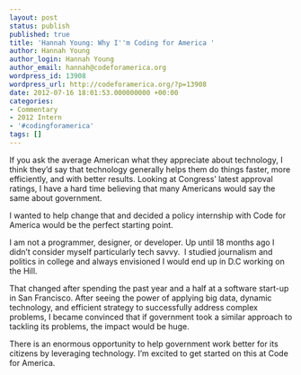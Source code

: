 ```yaml
---
layout: post
status: publish
published: true
title: 'Hannah Young: Why I''m Coding for America '
author: Hannah Young
author_login: Hannah Young
author_email: hannah@codeforamerica.org
wordpress_id: 13908
wordpress_url: http://codeforamerica.org/?p=13908
date: 2012-07-16 18:01:53.000000000 +00:00
categories:
- Commentary
- 2012 Intern
- '#codingforamerica'
tags: []
---
```

If you ask the average American what they appreciate about technology, I think they’d say that technology generally helps them do things faster, more efficiently, and with better results. Looking at Congress’ latest approval ratings, I have a hard time believing that many Americans would say the same about government.

I wanted to help change that and decided a policy internship with Code for America would be the perfect starting point.

I am not a programmer, designer, or developer. Up until 18 months ago I didn’t consider myself particularly tech savvy.  I studied journalism and politics in college and always envisioned I would end up in D.C working on the Hill.

That changed after spending the past year and a half at a software start-up in San Francisco. After seeing the power of applying big data, dynamic technology, and efficient strategy to successfully address complex problems, I became convinced that if government took a similar approach to tackling its problems, the impact would be huge.

There is an enormous opportunity to help government work better for its citizens by leveraging technology. I’m excited to get started on this at Code for America.

